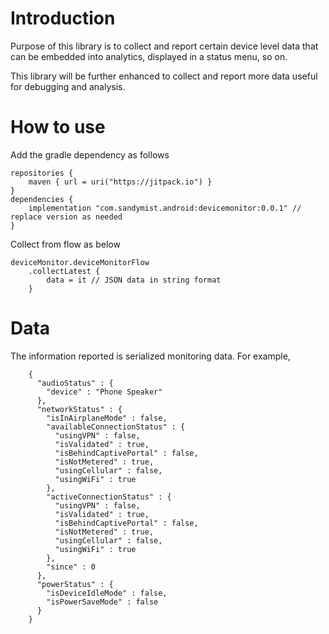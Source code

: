 # Introduction
Purpose of this library is to collect and report certain device level data that can be embedded into analytics, displayed in a status menu, so on.

This library will be further enhanced to collect and report more data useful for debugging and analysis.

# How to use

Add the gradle dependency as follows

```
repositories {
    maven { url = uri("https://jitpack.io") }
}
dependencies {
    implementation "com.sandymist.android:devicemonitor:0.0.1" // replace version as needed
}
```

Collect from flow as below
```
deviceMonitor.deviceMonitorFlow
    .collectLatest {
        data = it // JSON data in string format
    }
```

# Data

The information reported is serialized monitoring data. For example,

```
    {
      "audioStatus" : {
        "device" : "Phone Speaker"
      },
      "networkStatus" : {
        "isInAirplaneMode" : false,
        "availableConnectionStatus" : {
          "usingVPN" : false,
          "isValidated" : true,
          "isBehindCaptivePortal" : false,
          "isNotMetered" : true,
          "usingCellular" : false,
          "usingWiFi" : true
        },
        "activeConnectionStatus" : {
          "usingVPN" : false,
          "isValidated" : true,
          "isBehindCaptivePortal" : false,
          "isNotMetered" : true,
          "usingCellular" : false,
          "usingWiFi" : true
        },
        "since" : 0
      },
      "powerStatus" : {
        "isDeviceIdleMode" : false,
        "isPowerSaveMode" : false
      }
    }
```
